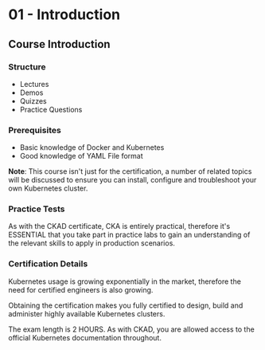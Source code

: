 # 01 - Introduction

## Course Introduction

### Structure

- Lectures
- Demos
- Quizzes
- Practice Questions

### Prerequisites

- Basic knowledge of Docker and Kubernetes
- Good knowledge of YAML File format

**Note**: This course isn't just for the certification, a number of related topics will be discussed to ensure you can install, configure and troubleshoot your own Kubernetes cluster.

### Practice Tests

As with the CKAD certificate, CKA is entirely practical, therefore it's ESSENTIAL that you take part in practice labs to gain an understanding of the relevant skills to apply in production scenarios.

### Certification Details

Kubernetes usage is growing exponentially in the market, therefore the need for certified engineers is also growing.

Obtaining the certification makes you fully certified to design, build and administer highly available Kubernetes clusters.

The exam length is 2 HOURS. As with CKAD, you are allowed access to the official Kubernetes documentation throughout.
